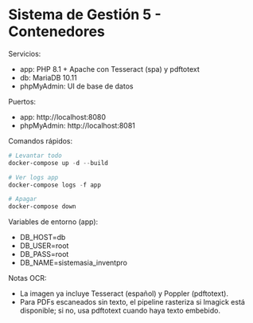 # Sistema de Gestión 5 - Contenedores

Servicios:
- app: PHP 8.1 + Apache con Tesseract (spa) y pdftotext
- db: MariaDB 10.11
- phpMyAdmin: UI de base de datos

Puertos:
- app: http://localhost:8080
- phpMyAdmin: http://localhost:8081

Comandos rápidos:
```powershell
# Levantar todo
docker-compose up -d --build

# Ver logs app
docker-compose logs -f app

# Apagar
docker-compose down
```

Variables de entorno (app):
- DB_HOST=db
- DB_USER=root
- DB_PASS=root
- DB_NAME=sistemasia_inventpro

Notas OCR:
- La imagen ya incluye Tesseract (español) y Poppler (pdftotext).
- Para PDFs escaneados sin texto, el pipeline rasteriza si Imagick está disponible; si no, usa pdftotext cuando haya texto embebido.
